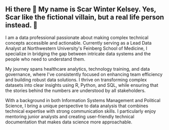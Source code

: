 ## Hi there 👋 My name is Scar Winter Kelsey. Yes, Scar like the fictional villain, but a real life person instead. 🦁   

I am a data professional passionate about making complex technical concepts accessible and actionable. Currently serving as a Lead Data Analyst at Northwestern University's Feinberg School of Medicine, I specialize in bridging the gap between intricate data systems and the people who need to understand them.

My journey spans healthcare analytics, technology training, and data governance, where I've consistently focused on enhancing team efficiency and building robust data solutions. I thrive on transforming complex datasets into clear insights using R, Python, and SQL, while ensuring that the stories behind the numbers are understood by all stakeholders.

With a background in both Information Systems Management and Political Science, I bring a unique perspective to data analysis that combines technical expertise with strong communication skills. I particularly enjoy mentoring junior analysts and creating user-friendly technical documentation that makes data science more approachable.
